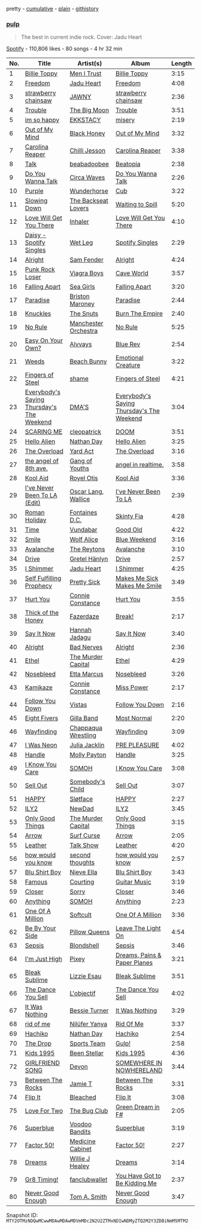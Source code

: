 pretty - [cumulative](/playlists/cumulative/37i9dQZF1DX3IplhwNexYg.md) - [plain](/playlists/plain/37i9dQZF1DX3IplhwNexYg) - [githistory](https://github.githistory.xyz/mackorone/spotify-playlist-archive/blob/main/playlists/plain/37i9dQZF1DX3IplhwNexYg)

### [pulp](https://open.spotify.com/playlist/37i9dQZF1DX3IplhwNexYg)

> The best in current indie rock\. Cover: Jadu Heart

[Spotify](https://open.spotify.com/user/spotify) - 110,806 likes - 80 songs - 4 hr 32 min

| No. | Title | Artist(s) | Album | Length |
|---|---|---|---|---|
| 1 | [Billie Toppy](https://open.spotify.com/track/5jyj2XKWILHQxDoz59ddCT) | [Men I Trust](https://open.spotify.com/artist/3zmfs9cQwzJl575W1ZYXeT) | [Billie Toppy](https://open.spotify.com/album/0FpoXXhnwamDJbLSWLRgvN) | 3:15 |
| 2 | [Freedom](https://open.spotify.com/track/5jqIjKNwbiSPgjyfEzv8bH) | [Jadu Heart](https://open.spotify.com/artist/7vjRpVXoecwKTEsrb9iscj) | [Freedom](https://open.spotify.com/album/4VeaoBmW52Nw0tbazyyFEb) | 4:08 |
| 3 | [strawberry chainsaw](https://open.spotify.com/track/1hf0PdHw0lnVxq5lfzwjSl) | [JAWNY](https://open.spotify.com/artist/25pd339V2rRJo84USlcSRP) | [strawberry chainsaw](https://open.spotify.com/album/62JUc5rzLwVpGKwpawkTjL) | 2:36 |
| 4 | [Trouble](https://open.spotify.com/track/2NZyf2jJaf0PntMfTe5fPf) | [The Big Moon](https://open.spotify.com/artist/0KU55rzxAihPhi27MAuz9O) | [Trouble](https://open.spotify.com/album/3LdfZrdlKsanntRZHYncJr) | 3:51 |
| 5 | [im so happy](https://open.spotify.com/track/76EfqbJHiagsv41TNAf4Ko) | [EKKSTACY](https://open.spotify.com/artist/0ynzbXwyCzxicMKHBoOkSH) | [misery](https://open.spotify.com/album/6yV72GH0QevmcUDNrRmaNd) | 2:19 |
| 6 | [Out of My Mind](https://open.spotify.com/track/1bQG1BtFDU8ZFGpbyDKxm1) | [Black Honey](https://open.spotify.com/artist/2oVmQT6s29pVIKpqJkyxBS) | [Out of My Mind](https://open.spotify.com/album/1RVaXdSt6BPNwO9f4BPN33) | 3:32 |
| 7 | [Carolina Reaper](https://open.spotify.com/track/4O717610RkQp7cpTdVfmko) | [Chilli Jesson](https://open.spotify.com/artist/0P82gDbkEJK1FBV6vKZLqc) | [Carolina Reaper](https://open.spotify.com/album/6kkeTinxEaRFMyVYsOItnL) | 3:38 |
| 8 | [Talk](https://open.spotify.com/track/4tf04WrZTy60CawyvueIdK) | [beabadoobee](https://open.spotify.com/artist/35l9BRT7MXmM8bv2WDQiyB) | [Beatopia](https://open.spotify.com/album/2rhNQbqRNxiNQkDXTffe1V) | 2:38 |
| 9 | [Do You Wanna Talk](https://open.spotify.com/track/32SDqcUr2HkSJ20NlHcMBe) | [Circa Waves](https://open.spotify.com/artist/6hl5k4gLl1p3sjhHcb57t2) | [Do You Wanna Talk](https://open.spotify.com/album/1M9rhdjdrp2azAxUtavJuX) | 2:26 |
| 10 | [Purple](https://open.spotify.com/track/01WnKRbZWhZaiF5YfOVJoz) | [Wunderhorse](https://open.spotify.com/artist/41pd7r1XBRsvdxY3vHEgib) | [Cub](https://open.spotify.com/album/1QNeya5YNW3oiuUi7B54y7) | 3:22 |
| 11 | [Slowing Down](https://open.spotify.com/track/3o1ah1V2PJDtsCyDCpwXe4) | [The Backseat Lovers](https://open.spotify.com/artist/6p2HnfM955TI1bX34dkLnI) | [Waiting to Spill](https://open.spotify.com/album/2Gb2plO2TkNRIgoCuJGm7C) | 5:20 |
| 12 | [Love Will Get You There](https://open.spotify.com/track/0UgCI5TiOQthbrEVSqHC9j) | [Inhaler](https://open.spotify.com/artist/6lyMYewq2SuTFIXgiv7OxH) | [Love Will Get You There](https://open.spotify.com/album/4WXV0n8Gk8TlNJHyXAhyWq) | 4:10 |
| 13 | [Daisy \- Spotify Singles](https://open.spotify.com/track/7fvs1psRkf1WWX4qJOq53N) | [Wet Leg](https://open.spotify.com/artist/2TwOrUcYnAlIiKmVQkkoSZ) | [Spotify Singles](https://open.spotify.com/album/0dMeqAw8U02QpDifgEeY3Y) | 2:29 |
| 14 | [Alright](https://open.spotify.com/track/57BvpyURy7xPYKgbPRaynf) | [Sam Fender](https://open.spotify.com/artist/6zlR5ttMfMNmwf2lecU9Cc) | [Alright](https://open.spotify.com/album/2rUWCf2wXA1PMK3NUckp2p) | 4:24 |
| 15 | [Punk Rock Loser](https://open.spotify.com/track/2pqoh1jUQoppztoQRRGyKK) | [Viagra Boys](https://open.spotify.com/artist/2nAKP6etu8wXNnezKXgqgg) | [Cave World](https://open.spotify.com/album/2IC2TP7bnwkfl56vjabLQt) | 3:57 |
| 16 | [Falling Apart](https://open.spotify.com/track/48DEKIyp57dlFy7Yn2O12V) | [Sea Girls](https://open.spotify.com/artist/45FqwUG4hTT6d39r2HUsUe) | [Falling Apart](https://open.spotify.com/album/7kAdBoeMx7uw9aI2cJ4mwj) | 3:20 |
| 17 | [Paradise](https://open.spotify.com/track/1iXtTFvDXtL4sr5GOc2tXx) | [Briston Maroney](https://open.spotify.com/artist/7vtSUU3zpHeYJfX6BPNrJd) | [Paradise](https://open.spotify.com/album/5wMUl1NuhyxRnRQK6shy9U) | 2:44 |
| 18 | [Knuckles](https://open.spotify.com/track/4Ko3NpExzZe0BBDDV6IZc8) | [The Snuts](https://open.spotify.com/artist/4AzAfQNuAyKOFG4DZMsdAo) | [Burn The Empire](https://open.spotify.com/album/4aufPz4ZGcxWHNt2lp2lTf) | 2:40 |
| 19 | [No Rule](https://open.spotify.com/track/5SvYRapjngsO2dYfBC9ZXV) | [Manchester Orchestra](https://open.spotify.com/artist/5wFXmYsg3KFJ8BDsQudJ4f) | [No Rule](https://open.spotify.com/album/3q44ueZD50lWp4BXm0GDcE) | 5:25 |
| 20 | [Easy On Your Own?](https://open.spotify.com/track/42oq4KDYcBwAHpEkV3PuWc) | [Alvvays](https://open.spotify.com/artist/3kzwYV3OCB010YfXMF0Avt) | [Blue Rev](https://open.spotify.com/album/1dShPPoxXfzbjFO1jIHJZz) | 2:54 |
| 21 | [Weeds](https://open.spotify.com/track/6p0Nvka9pKB9PYEC8kyc03) | [Beach Bunny](https://open.spotify.com/artist/2vnB6tuQMaQpORiRdvXF9H) | [Emotional Creature](https://open.spotify.com/album/3H6pbRzmpQa6eqCXn7rgO8) | 3:22 |
| 22 | [Fingers of Steel](https://open.spotify.com/track/1v1jlj1qT3oDjozh5rOlC6) | [shame](https://open.spotify.com/artist/4IeWU3NYBI9mISFVhzXG8f) | [Fingers of Steel](https://open.spotify.com/album/0T2Qic0OPQrVJmyMAxhH4y) | 4:21 |
| 23 | [Everybody's Saying Thursday's The Weekend](https://open.spotify.com/track/1uK65VcfQeZ6cPxnUm0TCv) | [DMA'S](https://open.spotify.com/artist/1iUTUix5kea176M0uJTsh4) | [Everybody's Saying Thursday's The Weekend](https://open.spotify.com/album/4S0L38drU7rEOg4KzvN5lY) | 3:04 |
| 24 | [SCARING ME](https://open.spotify.com/track/35Bv4QuokBrmWya208VcK2) | [cleopatrick](https://open.spotify.com/artist/6VTvaLJ9arNmKi8e1ekOwW) | [DOOM](https://open.spotify.com/album/6yAkt0vfWLVTgkcvp5dVio) | 3:51 |
| 25 | [Hello Alien](https://open.spotify.com/track/4apqIevNZl1POiQccrGWls) | [Nathan Day](https://open.spotify.com/artist/3kEC0PwfYf8pGHiKFQk8OX) | [Hello Alien](https://open.spotify.com/album/0dZ0p4707siTGOUEvr98D5) | 3:25 |
| 26 | [The Overload](https://open.spotify.com/track/6KDop8OGP6rXd3bLtZVy1h) | [Yard Act](https://open.spotify.com/artist/2h3ooJn8m8X8cL2g1BZ1Rd) | [The Overload](https://open.spotify.com/album/4rXBcuJMRSt4izAwXNrTQu) | 3:16 |
| 27 | [the angel of 8th ave.](https://open.spotify.com/track/3ono1eRCqwTW9PJMx9u2Ru) | [Gang of Youths](https://open.spotify.com/artist/142YBUGmLWCJigFLzgguf8) | [angel in realtime.](https://open.spotify.com/album/4xrHCOnujQW9DDLmntffLP) | 3:58 |
| 28 | [Kool Aid](https://open.spotify.com/track/4mLGUGw4IWlXs1UbY5QBpP) | [Royel Otis](https://open.spotify.com/artist/5b5bt4mZQpJMoCRbiQ7diH) | [Kool Aid](https://open.spotify.com/album/5yBahiPHetqnjC6oKYMJph) | 3:36 |
| 29 | [I've Never Been To LA \(Edit\)](https://open.spotify.com/track/5f20q1GsH6sr5tD91jgbyP) | [Oscar Lang](https://open.spotify.com/artist/6deCiWT7ATcDWP2Cvlalvn), [Wallice](https://open.spotify.com/artist/6d6ts87Fxm1EdULf4CaLw4) | [I've Never Been To LA](https://open.spotify.com/album/3Ct1O772WdBCY6Cv7q9JAd) | 2:39 |
| 30 | [Roman Holiday](https://open.spotify.com/track/4IqBIufFMOV1sSYhzIPDoj) | [Fontaines D.C.](https://open.spotify.com/artist/3SXwqSqAoBz9WCI9PDQzY6) | [Skinty Fia](https://open.spotify.com/album/1R7vPDuTFeqCGOLj1JwfRH) | 4:28 |
| 31 | [Time](https://open.spotify.com/track/36d2zV9oeEiDlkZmiZaZE1) | [Vundabar](https://open.spotify.com/artist/1W4itxt3vwhmrgLEBuVHJ6) | [Good Old](https://open.spotify.com/album/73cqG0sJJq82DL93j5qU34) | 4:22 |
| 32 | [Smile](https://open.spotify.com/track/0wQKKPy050lguUxlKvHIi5) | [Wolf Alice](https://open.spotify.com/artist/3btzEQD6sugImIHPMRgkwV) | [Blue Weekend](https://open.spotify.com/album/1VCTWaze9kuY5IDlbtR5p0) | 3:16 |
| 33 | [Avalanche](https://open.spotify.com/track/0LIekCgqw0a3Ule7WtPfBJ) | [The Reytons](https://open.spotify.com/artist/3RHoFGKe6KE3LLml7ujPKJ) | [Avalanche](https://open.spotify.com/album/2Rntp0bJx7YKBmV3Kg8wbm) | 3:10 |
| 34 | [Drive](https://open.spotify.com/track/2TPrI8d64MVFTOiyjqBVFu) | [Gretel Hänlyn](https://open.spotify.com/artist/39HYn2OCDJFkUauHXqwBsG) | [Drive](https://open.spotify.com/album/4kFbR4ZpknTMGS1h404I5c) | 2:57 |
| 35 | [I Shimmer](https://open.spotify.com/track/5iVcl5SBNcJsD9islOvnba) | [Jadu Heart](https://open.spotify.com/artist/7vjRpVXoecwKTEsrb9iscj) | [I Shimmer](https://open.spotify.com/album/6RglJDuv1mPMAe0honLo8A) | 4:25 |
| 36 | [Self Fulfilling Prophecy](https://open.spotify.com/track/5EKyAgoER5Y9iIghmr7Ivm) | [Pretty Sick](https://open.spotify.com/artist/5JUGL6ec4eULQ5eVEbOC7e) | [Makes Me Sick Makes Me Smile](https://open.spotify.com/album/44qJ7WYmUyZo4J93o4oDsx) | 3:49 |
| 37 | [Hurt You](https://open.spotify.com/track/1pxLVdC8sjLDA2DF3uOEuW) | [Connie Constance](https://open.spotify.com/artist/4RB2kk5dmocmMiHFBlmOEt) | [Hurt You](https://open.spotify.com/album/6dbhEjyUna0Ts040kPrM8t) | 3:55 |
| 38 | [Thick of the Honey](https://open.spotify.com/track/4qCRly5SZfgssIRtDoGYnA) | [Fazerdaze](https://open.spotify.com/artist/2awB7Ol181cocZcLLNBBAh) | [Break!](https://open.spotify.com/album/1XQrWdT6FRcEUR3Ad4VVyw) | 2:17 |
| 39 | [Say It Now](https://open.spotify.com/track/2Gr6KRSDvhY6LxL5wVQP9K) | [Hannah Jadagu](https://open.spotify.com/artist/523ty8zP7K5cPIdenUm4bj) | [Say It Now](https://open.spotify.com/album/3JNDXizzLk1huvkJBF1j6V) | 3:40 |
| 40 | [Alright](https://open.spotify.com/track/1J5d0ELID0QInebg1Sl3JJ) | [Bad Nerves](https://open.spotify.com/artist/7IPyXY4ZHkuvQY1ny8TnMQ) | [Alright](https://open.spotify.com/album/0gGGoMyxPz6CKGjmoWJGmv) | 2:36 |
| 41 | [Ethel](https://open.spotify.com/track/0Gm0CzFZ5fh9Rt7jSRIrAv) | [The Murder Capital](https://open.spotify.com/artist/18M7pJRsgFVjEBZ5ufmJAp) | [Ethel](https://open.spotify.com/album/01HODAvgMBD2gvWPkz4G5y) | 4:29 |
| 42 | [Nosebleed](https://open.spotify.com/track/1ARLDdTUR8FPWCW65qRTq8) | [Etta Marcus](https://open.spotify.com/artist/2OWXhbFm7SsZN0DXAD7iBg) | [Nosebleed](https://open.spotify.com/album/21ra3mXDSgrc12axMIbjsn) | 3:26 |
| 43 | [Kamikaze](https://open.spotify.com/track/0JpQfoBOdJ2ftUi7VGj6dx) | [Connie Constance](https://open.spotify.com/artist/4RB2kk5dmocmMiHFBlmOEt) | [Miss Power](https://open.spotify.com/album/37pi6A0dr6Puse1u2xHkdD) | 2:17 |
| 44 | [Follow You Down](https://open.spotify.com/track/6lsKovjmNp7BgNQqubH4EA) | [Vistas](https://open.spotify.com/artist/5YA1c6yVkPnflTLMfOgjzc) | [Follow You Down](https://open.spotify.com/album/4Xwu7gra3bfXqfIFObBKNc) | 2:16 |
| 45 | [Eight Fivers](https://open.spotify.com/track/5qEck6ZfHkjlkEKcHOxubq) | [Gilla Band](https://open.spotify.com/artist/7IdPmzvB3PugXieZE9vS4S) | [Most Normal](https://open.spotify.com/album/3UcqK7oJ4UiScKZD8IQsk0) | 2:20 |
| 46 | [Wayfinding](https://open.spotify.com/track/1SBkDOflNcFTPGysQJa9gd) | [Chappaqua Wrestling](https://open.spotify.com/artist/5S4qUw22ZF7gTPUEx61SyC) | [Wayfinding](https://open.spotify.com/album/2uKHnwdrCulGi0RdoaJCMl) | 3:09 |
| 47 | [I Was Neon](https://open.spotify.com/track/4PXjrpBSAXim7Zm0W3yVjQ) | [Julia Jacklin](https://open.spotify.com/artist/12fRkVfO2fUsz1QHgDAG3g) | [PRE PLEASURE](https://open.spotify.com/album/47R4scO7Jzc3PViyjEoMb5) | 4:02 |
| 48 | [Handle](https://open.spotify.com/track/1U2ul6SmAuRtnRCDDIAg3Q) | [Molly Payton](https://open.spotify.com/artist/6mbzLeDgokrXD05pj6kf0N) | [Handle](https://open.spotify.com/album/0f1y4j9KXMhnrpLzj4PEC6) | 3:25 |
| 49 | [I Know You Care](https://open.spotify.com/track/4ziLKM9jCpEwoJLX7BYwJ1) | [SOMOH](https://open.spotify.com/artist/6uwvfnsp74AHafIT1vxAG3) | [I Know You Care](https://open.spotify.com/album/6NgYnPGDqniGXCXTnAbJ3t) | 3:08 |
| 50 | [Sell Out](https://open.spotify.com/track/5aWaPqgkheottumavM0tix) | [Somebody's Child](https://open.spotify.com/artist/5b84ozqhKiJG9LN1IjVac1) | [Sell Out](https://open.spotify.com/album/1CTbodOT5kXvCLAyD2poEZ) | 3:07 |
| 51 | [HAPPY](https://open.spotify.com/track/2uLJFEi6rax0x23xZrFyHC) | [Sløtface](https://open.spotify.com/artist/5sCDleuvB5bBwbSGsp9Bwh) | [HAPPY](https://open.spotify.com/album/2BaEVtgFlWOtqz0jtMiVie) | 2:27 |
| 52 | [ILY2](https://open.spotify.com/track/7tgteKiRkLq30c9qG4mWQr) | [NewDad](https://open.spotify.com/artist/1yz8XixOiIJJ9IxjbnfYV6) | [ILY2](https://open.spotify.com/album/5Z465xB0bAwR9qyhWEtE7k) | 3:45 |
| 53 | [Only Good Things](https://open.spotify.com/track/4jAuXYgRTt64vVRFQnHuzt) | [The Murder Capital](https://open.spotify.com/artist/18M7pJRsgFVjEBZ5ufmJAp) | [Only Good Things](https://open.spotify.com/album/0BpLn2166vvfF8ZTU8igCt) | 3:15 |
| 54 | [Arrow](https://open.spotify.com/track/3q1JpULBaGhyRUhlTcsBFc) | [Surf Curse](https://open.spotify.com/artist/1gl0S9pS0Zw0qfa14rDD3D) | [Arrow](https://open.spotify.com/album/3rcIom2GSEtDpyG5pFDZbo) | 2:05 |
| 55 | [Leather](https://open.spotify.com/track/4lj9sAmb00T1JloLEsQaGl) | [Talk Show](https://open.spotify.com/artist/6maphvdwLWb9tIeiFAAaE3) | [Leather](https://open.spotify.com/album/1zomrGI2LeCPKzxfS5eN4x) | 4:20 |
| 56 | [how would you know](https://open.spotify.com/track/6kH4hgCLFiVuP9JVQnAucy) | [second thoughts](https://open.spotify.com/artist/7KSGahEAA5BSZlVgslhXzX) | [how would you know](https://open.spotify.com/album/34ChaoZSb0SXAjY07xKJbr) | 2:57 |
| 57 | [Blu Shirt Boy](https://open.spotify.com/track/1BdT5rKfpJtJ2t9hlPsgB3) | [Nieve Ella](https://open.spotify.com/artist/14zhvja4OxwrmivOB3LHOn) | [Blu Shirt Boy](https://open.spotify.com/album/05VXMRVwjCX9ML4llr0AJa) | 3:43 |
| 58 | [Famous](https://open.spotify.com/track/5yqJYw5xgVn46fc0IZ55Mz) | [Courting](https://open.spotify.com/artist/3oLTaC5QBOH96VbxMAafpZ) | [Guitar Music](https://open.spotify.com/album/6aYwIBompOG7x0c2BukbgI) | 3:19 |
| 59 | [Closer](https://open.spotify.com/track/0pDssdjxNAmSmG2HtSBNOV) | [Sorry](https://open.spotify.com/artist/5eUda4BaWhUQWWJiP1ml5v) | [Closer](https://open.spotify.com/album/7BvDqcyGlPX14IH7L9dbNr) | 3:46 |
| 60 | [Anything](https://open.spotify.com/track/0by0AKBoLYhR8wKd9MkqGq) | [SOMOH](https://open.spotify.com/artist/6uwvfnsp74AHafIT1vxAG3) | [Anything](https://open.spotify.com/album/7ubSPKEMVxIUKcPL6I9NV6) | 2:23 |
| 61 | [One Of A Million](https://open.spotify.com/track/129EFIQ1KrSVCPPIg1XQnj) | [Softcult](https://open.spotify.com/artist/13pYXGtaLO9d06VrXX4Aw0) | [One Of A Million](https://open.spotify.com/album/2RyB5I5mCKX3dic2vxyjvG) | 3:36 |
| 62 | [Be By Your Side](https://open.spotify.com/track/2Om9dYuAMsw8jnCLpwVMhx) | [Pillow Queens](https://open.spotify.com/artist/7BDvurihyagH0uSPNDJX7d) | [Leave The Light On](https://open.spotify.com/album/71yW0rxm0PtKpgdCHJabyY) | 4:54 |
| 63 | [Sepsis](https://open.spotify.com/track/4kTqlmaXQSBVwdf63ExuFi) | [Blondshell](https://open.spotify.com/artist/7qrEXiLLnWkkYHhadZ1Oij) | [Sepsis](https://open.spotify.com/album/2YLMK1WHaaFM9DoZNaYFNs) | 3:46 |
| 64 | [I'm Just High](https://open.spotify.com/track/2NgyQkXw3foUsZHlbwg4jA) | [Pixey](https://open.spotify.com/artist/0Mwm5rtTYi44wClH4ZXjkI) | [Dreams, Pains & Paper Planes](https://open.spotify.com/album/1U7H0RCYbuyJi5rgbQwbPV) | 3:21 |
| 65 | [Bleak Sublime](https://open.spotify.com/track/2Fc0Dt76yZv3hJcBs4rl5Z) | [Lizzie Esau](https://open.spotify.com/artist/3E2PKHxfpNa2R6N3RIpa8S) | [Bleak Sublime](https://open.spotify.com/album/2GJx1j54AfcuG0eG6ENdH2) | 3:51 |
| 66 | [The Dance You Sell](https://open.spotify.com/track/2ccm3ZxZcrlLYJu7KCmyVE) | [L'objectif](https://open.spotify.com/artist/7dB5TtNG9BHNj4QCfS0SQg) | [The Dance You Sell](https://open.spotify.com/album/3eKHyyJnvSmh6U0r0xa5V7) | 4:02 |
| 67 | [It Was Nothing](https://open.spotify.com/track/00ZdIwUmuiJSWmgrsy5u1S) | [Bessie Turner](https://open.spotify.com/artist/2WZfCTpqwLC3MTIGmLrzaJ) | [It Was Nothing](https://open.spotify.com/album/4uWLMdBNWqt1kZU1nkZtv5) | 3:29 |
| 68 | [rid of me](https://open.spotify.com/track/2vVP0dYc6rjkXalTfPthfa) | [Nilüfer Yanya](https://open.spotify.com/artist/09kXLeOXRyfNQMXRaDO4qA) | [Rid Of Me](https://open.spotify.com/album/6M1gUhD4vXvWeEJ49maP1U) | 3:37 |
| 69 | [Hachiko](https://open.spotify.com/track/0QXQCwvUmUSB36N2j1cgM3) | [Nathan Day](https://open.spotify.com/artist/3kEC0PwfYf8pGHiKFQk8OX) | [Hachiko](https://open.spotify.com/album/3tO1iMKFjUYG3SW2bhf3Ce) | 2:54 |
| 70 | [The Drop](https://open.spotify.com/track/7zWPaL2lqEuGnsNCK6WE40) | [Sports Team](https://open.spotify.com/artist/04JIxSs2P0iteVWtaskfeh) | [Gulp!](https://open.spotify.com/album/2bslpjCiGWMgPt2GCdllkH) | 2:58 |
| 71 | [Kids 1995](https://open.spotify.com/track/6NbywDH5W9ZaSNWlnqAcAB) | [Been Stellar](https://open.spotify.com/artist/3ep1YmatQ8L9UKCGYiJNBh) | [Kids 1995](https://open.spotify.com/album/70LOOk3n3ZDNtAvJ6JJ6aP) | 4:36 |
| 72 | [GIRLFRIEND SONG](https://open.spotify.com/track/3Ozd3VhAsIMrPFP13nmtAl) | [Devon](https://open.spotify.com/artist/2CXVeT982HeechgvKI3f2v) | [SOMEWHERE IN NOWHERELAND](https://open.spotify.com/album/25KP5rdvSlUzdZixsNBVva) | 3:44 |
| 73 | [Between The Rocks](https://open.spotify.com/track/2FK5khW8jinlrJOy0TWVxM) | [Jamie T](https://open.spotify.com/artist/3Rsr4Z96O6U3lToOiV3zBh) | [Between The Rocks](https://open.spotify.com/album/3JDZzKj3R9MGJEncZLi5ZQ) | 3:31 |
| 74 | [Flip It](https://open.spotify.com/track/3hrWIeRC8jxS2QXhrXtVVT) | [Bleached](https://open.spotify.com/artist/2kS9MrOD16tiQOIyJTzFxK) | [Flip It](https://open.spotify.com/album/7uPwNCAtu9v9IfFMG9MGGE) | 3:08 |
| 75 | [Love For Two](https://open.spotify.com/track/4h0yZCpf4CunKMi06y8kqZ) | [The Bug Club](https://open.spotify.com/artist/7eiTMbuHYUPjrAMjIhAVDB) | [Green Dream in F\#](https://open.spotify.com/album/3FsVZD0eyVFDemLLWcR8rq) | 2:05 |
| 76 | [Superblue](https://open.spotify.com/track/2xeyM4a9TxmBjPR13AG7CG) | [Voodoo Bandits](https://open.spotify.com/artist/5jaClKmRitBOsYw3iOIo1T) | [Superblue](https://open.spotify.com/album/3Pu25k3w3yE4Qfli9VqFP4) | 3:19 |
| 77 | [Factor 50!](https://open.spotify.com/track/1vEFlprBbhVZTU0SAlPwDW) | [Medicine Cabinet](https://open.spotify.com/artist/11SWPw9bCw0O51KV6LSwij) | [Factor 50!](https://open.spotify.com/album/7x3JedGA6zLR2K8nmYQy9H) | 2:27 |
| 78 | [Dreams](https://open.spotify.com/track/3H8JYbDDyS65ui2Obl7QTW) | [Willie J Healey](https://open.spotify.com/artist/4T4JE09FOmRgv2Wzb6JaOR) | [Dreams](https://open.spotify.com/album/2Ry7t04pq9buAzPucJhr5o) | 3:14 |
| 79 | [Gr8 Timing!](https://open.spotify.com/track/2jGNWnhAg5G7GbjJB6jQ3I) | [fanclubwallet](https://open.spotify.com/artist/1NJUWqbiNAk1BPOyQhb2qe) | [You Have Got to Be Kidding Me](https://open.spotify.com/album/3KKsv36GD6Nsmr2KrgQEA0) | 2:37 |
| 80 | [Never Good Enough](https://open.spotify.com/track/1pGqAguykp8zDDqXggYMOg) | [Tom A\. Smith](https://open.spotify.com/artist/6haZIHZVYI79wKvp6FCFML) | [Never Good Enough](https://open.spotify.com/album/1maaBTu2ouZNKanqe8Foap) | 3:47 |

Snapshot ID: `MTY2OTMzNDQwMCwwMDAwMDAwMDVmMDc2N2U2ZTMxNDIwNDMyZTQ2M2Y3ZDBiNmM5MTM2`
